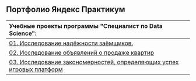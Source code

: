 ## Портфолио Яндекс Практикум

| Учебные проекты программы "Специалист по Data Science": | 
|:-----------------|
| [01. Исследование надёжности заёмщиков.](https://github.com/EfremovaSvetlana/Yandex_Praktikum_Portfolio/tree/main/01.%20Исследование%20надёжности%20заёмщиков) |
| [02. Исследование объявлений о продаже квартир](https://github.com/EfremovaSvetlana/Yandex_Praktikum_Portfolio/tree/main/02.%20Исследование%20объявлений%20о%20продаже%20квартир%20) |
| [03. Исследование закономерностей, определяющих успех игровых платформ](https://github.com/EfremovaSvetlana/Yandex_Praktikum_Portfolio/tree/main/03.%20Исследование%20закономерностей%2C%20определяющих%20успех%20игровых%20платформ) |
